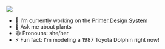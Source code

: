 ![](https://img1.picmix.com/output/stamp/normal/2/4/2/9/449242_369a1.gif)


- 🔭 I’m currently working on the [Primer Design System](https://primer.style)
- 💬 Ask me about plants
- 😄 Pronouns: she/her
- ⚡ Fun fact: I'm modeling a 1987 Toyota Dolphin right now!
